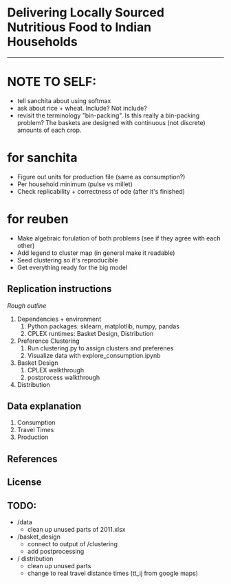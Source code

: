 # Delivering Locally Sourced Nutritious Food to Indian Households
___

# NOTE TO SELF:
- tell sanchita about using softmax
- ask about rice + wheat. Include? Not include?
- revisit the terminology "bin-packing". Is this really a bin-packing problem? The baskets are designed with
continuous (not discrete) amounts of each crop. 


# for sanchita
- Figure out units for production file (same as consumption?)
- Per household minimum (pulse vs millet)
- Check replicability + correctness of ode (after it's finished)

# for reuben
- Make algebraic forulation of both problems (see if they agree with each other)
- Add legend to cluster map (in general make it readable)
- Seed clustering so it's reproducible
- Get everything ready for the big model



## Replication instructions
*Rough outline*
1. Dependencies + environment
    1. Python packages: sklearn, matplotlib, numpy, pandas
    2. CPLEX runtimes: Basket Design, Distribution
2. Preference Clustering
    1. Run clustering.py to assign clusters and preferenes
    2. Visualize data with explore_consumption.ipynb
3. Basket Design
    1. CPLEX walkthrough
    2. postprocess walkthrough
4. Distribution

## Data explanation
1. Consumption
2. Travel Times
3. Production

## References

## License

## TODO:
- /data
    - clean up unused parts of 2011.xlsx
- /basket_design
    - connect to output of /clustering
    - add postprocessing
- / distribution
    - clean up unused parts
    - change to real travel distance times (tt_ij from google maps)
